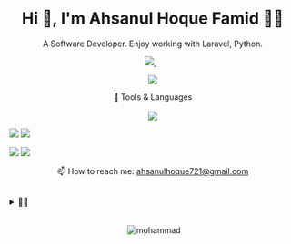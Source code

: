 <h1 align="center">Hi 👋, I'm Ahsanul Hoque Famid 👨‍💻</h1>

<p align="center">
  A Software Developer. Enjoy working with Laravel, Python.
</p>

<p align='center'>

  <a href="https://www.linkedin.com/in/ahsanul-hoque-famid-806853198/">
    <img src="https://img.shields.io/badge/LinkedIn-0077B5?style=for-the-badge&logo=linkedin&logoColor=white" />
  </a>&nbsp;&nbsp;

</p>


[//]: # ( <h3 align="left">Connect with me:</h3>)

[//]: # (<p align="left">)

[//]: # (  <a href="https://www.linkedin.com/in/ashik-ahmad-jaber-993207143/" target="blank"><img align="center" src="https://cdn.jsdelivr.net/npm/simple-icons@3.0.1/icons/linkedin.svg" alt="ashik ahmad jaber" height="30" width="40" /></a>)

[//]: # (  <a href="https://twitter.com/@ash1kjaber" target="blank"><img align="center" src="https://cdn.jsdelivr.net/npm/simple-icons@3.0.1/icons/twitter.svg" alt="@ash1kjaber" height="30" width="40" /></a>)

[//]: # (  <a href="https://codepen.io/ahmadjaber" target="blank"><img align="center" src="https://cdn.jsdelivr.net/npm/simple-icons@3.0.1/icons/codepen.svg" alt="ahmadjaber" height="30" width="40" /></a>)

[//]: # (  <a href="https://codesandbox.com/ahmadjaber" target="blank"><img align="center" src="https://cdn.jsdelivr.net/npm/simple-icons@3.0.1/icons/codesandbox.svg" alt="ahmadjaber" height="30" width="40" /></a>)

[//]: # (</p>)

<p align='center'>
  <a href="#"><img src="https://github-readme-stats.vercel.app/api?username=Famid&show_icons=true&locale=en&theme=react" ></a>
</p>

<p align='center'>
  🧰 Tools & Languages<br/><br/>
  <img src="https://img.shields.io/badge/PHP-323330?style=for-the-badge&logo=php&logoColor=#8892BF" />

[//]: # (  <img src="https://img.shields.io/badge/JavaScript-323330?style=for-the-badge&logo=javascript&logoColor=F7DF1E" />)
[//]: # (  <img src="https://img.shields.io/badge/TypeScript-007ACC?style=for-the-badge&logo=typescript&logoColor=white" />)
  <img src="https://img.shields.io/badge/Laravel-fff?style=for-the-badge&logo=laravel&logoColor=red" />
  <img src="https://img.shields.io/badge/Python-fff?style=for-the-badge&logo=python&logoColor=" />

[//]: # (  <img src="https://img.shields.io/badge/Vue-20232A?style=for-the-badge&logo=vuedotjs&logoColor=61DAFB" />)

[//]: # (  <img src="https://img.shields.io/badge/nuxt.js-000000?style=for-the-badge&logo=nuxtdotjs&logoColor=white" />)
[//]: # (  <img src="https://img.shields.io/badge/Node.js-339933?style=for-the-badge&logo=nodedotjs&logoColor=white" />)
[//]: # (  <img src="https://img.shields.io/badge/GraphQl-E10098?style=for-the-badge&logo=graphql&logoColor=white" />)
  <img src="https://img.shields.io/badge/MySql-316192?style=for-the-badge&logo=mysql&logoColor=white" />
  <img src="https://img.shields.io/badge/PostgreSQL-316192?style=for-the-badge&logo=postgresql&logoColor=white" />

[//]: # (  <img src="https://img.shields.io/badge/Tailwind_CSS-38B2AC?style=for-the-badge&logo=tailwind-css&logoColor=white" />)

[//]: # (  <img src="https://img.shields.io/badge/Sass-CC6699?style=for-the-badge&logo=sass&logoColor=white" />)
</p>

<p align='center'>
  📫 How to reach me: <a href='mailto:mdali2016.227@gmail.com'>ahsanulhoque721@gmail.com</a>
</p>

<br />
<details>
  <summary >👨‍💻</summary>
  
#### What's Going on recently....
  
[//]: # (- 🔭 I’m currently working on otterate)
- 🌱 I’m currently learning & applying Flask
- 👯 I’m looking to collaborate on opensource projects
- 💬 Ask me about Python Laravel
- 🥅 2022 Goals: Contribute more to Open Source projects
- ⚡ Fun fact: Motivation is what gets you started but habit is what keeps you going
</details>
<br />

<!--
<h5 align="center">Languages and Tools:</h5>
<p align="left">
  <a
    href="https://developer.mozilla.org/en-US/docs/Web/JavaScript"
    target="_blank"
  >
    <img
      src="https://raw.githubusercontent.com/devicons/devicon/master/icons/javascript/javascript-original.svg"
      alt="javascript"
      width="30"
      height="30"
    />
  </a>
  <a href="https://www.typescriptlang.org/" target="_blank">
    <img
      src="https://raw.githubusercontent.com/devicons/devicon/master/icons/typescript/typescript-original.svg"
      alt="typescript"
      width="30"
      height="30"
    />
  </a>
  <a href="https://reactjs.org/" target="_blank">
    <img
      src="https://raw.githubusercontent.com/devicons/devicon/master/icons/react/react-original-wordmark.svg"
      alt="react"
      width="30"
      height="30"
    />
  </a>
  <a href="https://nextjs.org/" target="_blank">
    <img
      src="https://cdn.worldvectorlogo.com/logos/nextjs-3.svg"
      alt="nextjs"
      width="30"
      height="30"
    />
  </a>
  <a href="https://nodejs.org" target="_blank">
    <img
      src="https://raw.githubusercontent.com/devicons/devicon/master/icons/nodejs/nodejs-original-wordmark.svg"
      alt="nodejs"
      width="30"
      height="30"
    />
  </a>
  <a href="https://expressjs.com" target="_blank">
    <img
      src="https://raw.githubusercontent.com/devicons/devicon/master/icons/express/express-original-wordmark.svg"
      alt="express"
      width="30"
      height="30"
    />
  </a>
  <a href="https://graphql.org" target="_blank">
    <img
      src="https://www.vectorlogo.zone/logos/graphql/graphql-icon.svg"
      alt="graphql"
      width="30"
      height="30"
    />
  </a>
  <a href="https://www.postgresql.org" target="_blank">
    <img
      src="https://raw.githubusercontent.com/devicons/devicon/master/icons/postgresql/postgresql-original-wordmark.svg"
      alt="postgresql"
      width="30"
      height="30"
    />
  </a>
  <a href="https://sass-lang.com" target="_blank">
    <img
      src="https://raw.githubusercontent.com/devicons/devicon/master/icons/sass/sass-original.svg"
      alt="sass"
      width="30"
      height="30"
    />
  </a>
  <a href="https://tailwindcss.com/" target="_blank">
    <img
      src="https://www.vectorlogo.zone/logos/tailwindcss/tailwindcss-icon.svg"
      alt="tailwind"
      width="30"
      height="30"
    />
  </a>
  <a href="https://www.w3.org/html/" target="_blank">
    <img
      src="https://raw.githubusercontent.com/devicons/devicon/master/icons/html5/html5-original-wordmark.svg"
      alt="html5"
      width="30"
      height="30"
    />
  </a>
  <a href="https://redux.js.org" target="_blank">
    <img
      src="https://raw.githubusercontent.com/devicons/devicon/master/icons/redux/redux-original.svg"
      alt="redux"
      width="30"
      height="30"
    />
  </a>
  <a href="https://www.w3schools.com/css/" target="_blank">
    <img
      src="https://raw.githubusercontent.com/devicons/devicon/master/icons/css3/css3-original-wordmark.svg"
      alt="css3"
      width="30"
      height="30"
    />
  </a>
  <a href="https://www.gatsbyjs.com/" target="_blank">
    <img
      src="https://www.vectorlogo.zone/logos/gatsbyjs/gatsbyjs-icon.svg"
      alt="gatsby"
      width="30"
      height="30"
    />
  </a>
</p>
-->

[//]: # ( <p><img align="left" src="https://github-readme-stats.vercel.app/api/top-langs?username=Mohammad1745&show_icons=true&locale=en&layout=compact" alt="mohammad" /></p>)

<p align="center">&nbsp;<img align="center" src="https://github-readme-stats.vercel.app/api/top-langs/?username=Famid&show_icons=true&locale=en&theme=react" alt="mohammad" /></p>
